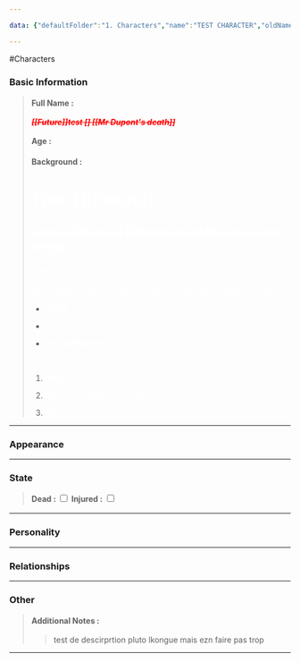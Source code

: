 ```yaml
---

data: {"defaultFolder":"1. Characters","name":"TEST CHARACTER","oldName":"TEST CHARACTER","contentType":"characters","template":{"BasicInformation":{"FullName":{"value":"<p><span style=\"color: rgb(255, 0, 0)\"><strong><em><s>[[Future]]test [] [[Mr Dupont's death]]</s></em></strong></span></p>","type":"text"},"Age":{"value":"<p></p>","type":"text"},"Occupation":{"value":null,"type":"text"},"Background":{"value":"<h1><span style=\"color: #ffffff\">Titre 1 [[Future]]</span></h1><h2><span style=\"color: #ffffff\"><strong><em><s>Titre 2 [[Home]] [[Shadows of the Crescent City]]</s></em></strong></span></h2><h3><span style=\"color: #ffffff\">Titre 3</span></h3><p><span style=\"color: #ffffff\">Description de quelque chose, plutot longue mais en fait pas trop</span></p><ul><li><p><span style=\"color: #ffffff\"><strong><em><s>item 1</s></em></strong></span></p></li><li><p><span style=\"color: #ffffff\">item 2 [[Silenced Testimony]]</span></p></li><li><p><span style=\"color: #ffffff\"><strong><em><s>item 3 [[Future]]</s></em></strong></span></p></li></ul><p></p><p></p><p><span style=\"color: #ffffff\">[[]]</span></p><p></p><ol><li><p><span style=\"color: #ffffff\"><strong><em><s>item 1</s></em></strong></span></p></li><li><p><span style=\"color: #ffffff\">item 2 [[Mr Dupont's death]]</span></p></li><li><p><span style=\"color: #ffffff\">item 3</span></p></li></ol>","type":"textarea"}},"Appearance":{"Description":{"value":null,"type":"textarea"},"Accessories":{"value":null,"type":"array:text"}},"State":{"Dead":{"value":false,"type":"boolean"},"Injured":{"value":false,"type":"boolean"}},"Personality":{"GeneralTraits":{"value":null,"type":"textarea"},"Strengths":{"value":null,"type":"array:text"},"Weaknesses":{"value":null,"type":"array:text"}},"Relationships":{"Family":{"value":null,"type":"array:text"},"FriendsAndAllies":{"value":null,"type":"array:text"},"EnemiesAndRivals":{"value":null,"type":"array:text"},"RomanticInterests":{"value":null,"type":"array:text"}},"Other":{"Belongings":{"value":null,"type":"array:text"},"AdditionalNotes":{"value":"<blockquote><p>test de descirprtion pluto lkongue mais ezn faire pas trop</p></blockquote>","type":"textarea"}}}}

---
```


#Characters

### Basic Information
> <span style='display: inline-flex;font-weight: bold;white-space: nowrap;overflow: hidden;margin: 3px 0px;'>Full Name : </span> <p><span style="color: rgb(255, 0, 0)"><strong><em><s>[[Future]]test [] [[Mr Dupont's death]]</s></em></strong></span></p> 
> <span style='display: inline-flex;font-weight: bold;white-space: nowrap;overflow: hidden;margin: 3px 0px;'>Age : </span> <p></p> 
> <span style='display: inline-flex;font-weight: bold;white-space: nowrap;overflow: hidden;margin: 3px 0px;'>Background : </span> <span class='content-creation-textarea'><span><h1><span style="color: #ffffff">Titre 1 [[Future]]</span></h1><h2><span style="color: #ffffff"><strong><em><s>Titre 2 [[Home]] [[Shadows of the Crescent City]]</s></em></strong></span></h2><h3><span style="color: #ffffff">Titre 3</span></h3><p><span style="color: #ffffff">Description de quelque chose, plutot longue mais en fait pas trop</span></p><ul><li><p><span style="color: #ffffff"><strong><em><s>item 1</s></em></strong></span></p></li><li><p><span style="color: #ffffff">item 2 [[Silenced Testimony]]</span></p></li><li><p><span style="color: #ffffff"><strong><em><s>item 3 [[Future]]</s></em></strong></span></p></li></ul><p></p><p></p><p><span style="color: #ffffff">[[]]</span></p><p></p><ol><li><p><span style="color: #ffffff"><strong><em><s>item 1</s></em></strong></span></p></li><li><p><span style="color: #ffffff">item 2 [[Mr Dupont's death]]</span></p></li><li><p><span style="color: #ffffff">item 3</span></p></li></ol></span> 
</span>


---
### Appearance

---
### State
> <span style='display: inline-flex;font-weight: bold;white-space: nowrap;overflow: hidden;margin: 3px 0px;'>Dead : </span>  <input type="checkbox" >
> <span style='display: inline-flex;font-weight: bold;white-space: nowrap;overflow: hidden;margin: 3px 0px;'>Injured : </span>  <input type="checkbox" >

---
### Personality

---
### Relationships

---
### Other
> <span style='display: inline-flex;font-weight: bold;white-space: nowrap;overflow: hidden;margin: 3px 0px;'>Additional Notes : </span> <span class='content-creation-textarea'><span><blockquote><p>test de descirprtion pluto lkongue mais ezn faire pas trop</p></blockquote></span> 
</span>


---
